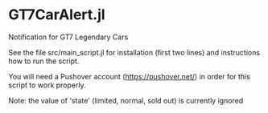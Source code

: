 # GT7CarAlert.jl
Notification for GT7 Legendary Cars

See the file src/main_script.jl for installation (first two lines) and instructions how to run the script.

You will need a Pushover account (https://pushover.net/) in order for this script to work properly.

Note: the value of 'state' (limited, normal, sold out) is currently ignored
